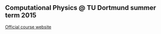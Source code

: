 ## Computational Physics @ TU Dortmund summer term 2015

[Official course website](http://t1.physik.tu-dortmund.de/kierfeld/teaching/CompPhys_15/CompPhys.htm)
